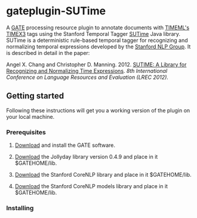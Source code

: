 # gateplugin-SUTime

A [GATE](https://gate.ac.uk) processing resource plugin to annotate documents with [TIMEML's TIMEX3](http://www.timeml.org/tempeval2/tempeval2-trial/guidelines/timex3guidelines-072009.pdf) tags using the Stanford Temporal Tagger [SUTime](https://nlp.stanford.edu/software/sutime.shtml) Java library. SUTime is a deterministic rule-based temporal tagger for recognizing and normalizing temporal expressions developed by the [Stanford NLP Group](https://nlp.stanford.edu). It is described in detail in the paper: 

Angel X. Chang and Christopher D. Manning. 2012. [SUTIME: A Library for Recognizing and Normalizing Time Expressions](https://nlp.stanford.edu/pubs/lrec2012-sutime.pdf). *8th International Conference on Language Resources and Evaluation (LREC 2012).*

## Getting started

Following these instructions will get you a working version of the plugin on your local machine.

### Prerequisites

1. [Download](https://gate.ac.uk/download/) and install the GATE software.

2. [Download](http://central.maven.org/maven2/de/jollyday/jollyday/0.4.9/jollyday-0.4.9.jar) the Jollyday library version 0.4.9 and place in it $GATEHOME/lib.

3. [Download](http://central.maven.org/maven2/edu/stanford/nlp/stanford-corenlp/3.8.0/stanford-corenlp-3.8.0.jar) the Stanford CoreNLP library and place in it $GATEHOME/lib.

4. [Download](http://central.maven.org/maven2/edu/stanford/nlp/stanford-corenlp/3.8.0/stanford-corenlp-3.8.0-models.jar) the Stanford CoreNLP models library and place in it $GATEHOME/lib.

### Installing

